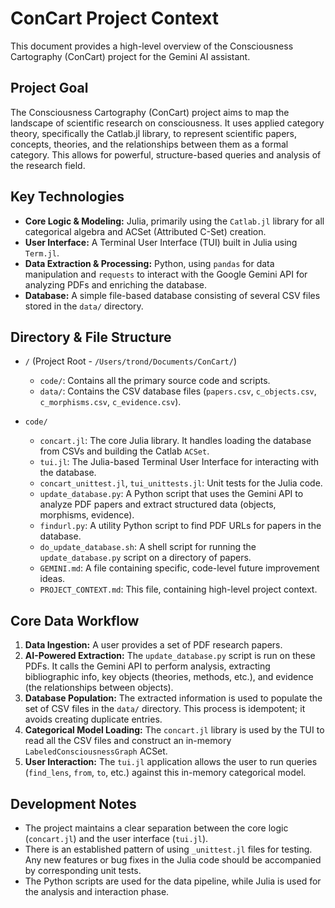 # ConCart Project Context

This document provides a high-level overview of the Consciousness Cartography (ConCart) project for the Gemini AI assistant.

## Project Goal

The Consciousness Cartography (ConCart) project aims to map the landscape of scientific research on consciousness. It uses applied category theory, specifically the Catlab.jl library, to represent scientific papers, concepts, theories, and the relationships between them as a formal category. This allows for powerful, structure-based queries and analysis of the research field.

## Key Technologies

*   **Core Logic & Modeling:** Julia, primarily using the `Catlab.jl` library for all categorical algebra and ACSet (Attributed C-Set) creation.
*   **User Interface:** A Terminal User Interface (TUI) built in Julia using `Term.jl`.
*   **Data Extraction & Processing:** Python, using `pandas` for data manipulation and `requests` to interact with the Google Gemini API for analyzing PDFs and enriching the database.
*   **Database:** A simple file-based database consisting of several CSV files stored in the `data/` directory.

## Directory & File Structure

*   `/` (Project Root - `/Users/trond/Documents/ConCart/`)
    *   `code/`: Contains all the primary source code and scripts.
    *   `data/`: Contains the CSV database files (`papers.csv`, `c_objects.csv`, `c_morphisms.csv`, `c_evidence.csv`).

*   `code/`
    *   `concart.jl`: The core Julia library. It handles loading the database from CSVs and building the Catlab `ACSet`.
    *   `tui.jl`: The Julia-based Terminal User Interface for interacting with the database.
    *   `concart_unittest.jl`, `tui_unittests.jl`: Unit tests for the Julia code.
    *   `update_database.py`: A Python script that uses the Gemini API to analyze PDF papers and extract structured data (objects, morphisms, evidence).
    *   `findurl.py`: A utility Python script to find PDF URLs for papers in the database.
    *   `do_update_database.sh`: A shell script for running the `update_database.py` script on a directory of papers.
    *   `GEMINI.md`: A file containing specific, code-level future improvement ideas.
    *   `PROJECT_CONTEXT.md`: This file, containing high-level project context.

## Core Data Workflow

1.  **Data Ingestion:** A user provides a set of PDF research papers.
2.  **AI-Powered Extraction:** The `update_database.py` script is run on these PDFs. It calls the Gemini API to perform analysis, extracting bibliographic info, key objects (theories, methods, etc.), and evidence (the relationships between objects).
3.  **Database Population:** The extracted information is used to populate the set of CSV files in the `data/` directory. This process is idempotent; it avoids creating duplicate entries.
4.  **Categorical Model Loading:** The `concart.jl` library is used by the TUI to read all the CSV files and construct an in-memory `LabeledConsciousnessGraph` ACSet.
5.  **User Interaction:** The `tui.jl` application allows the user to run queries (`find_lens`, `from`, `to`, etc.) against this in-memory categorical model.

## Development Notes

*   The project maintains a clear separation between the core logic (`concart.jl`) and the user interface (`tui.jl`).
*   There is an established pattern of using `_unittest.jl` files for testing. Any new features or bug fixes in the Julia code should be accompanied by corresponding unit tests.
*   The Python scripts are used for the data pipeline, while Julia is used for the analysis and interaction phase.

